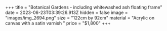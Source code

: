 +++
title = "Botanical Gardens - including whitewashed ash floating frame"
date = 2023-06-23T03:39:26.913Z
hidden = false
image = "images/img_2694.png"
size = "122cm by 92cm"
material = "Acrylic on canvas with a satin varnish "
price = "$1,800"
+++
